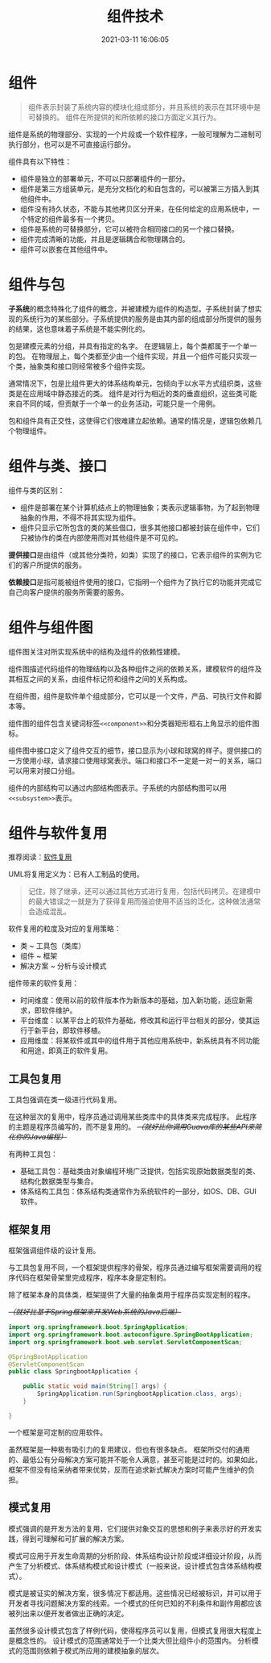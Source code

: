 ﻿---
title: 组件技术
date: 2021-03-11 16:06:05
summary: 本文分享组件及其相关技术。
tags:
- 面向对象
- 软件工程
categories:
- 软件工程
---

# 组件

> 组件表示封装了系统内容的模块化组成部分，并且系统的表示在其环境中是可替换的。
> 组件在所提供的和所依赖的接口方面定义其行为。

组件是系统的物理部分、实现的一个片段或一个软件程序，一般可理解为二进制可执行部分，也可以是不可直接运行部分。

组件具有以下特性：
- 组件是独立的部署单元，不可以只部署组件的一部分。
- 组件是第三方组装单元，是充分文档化的和自包含的，可以被第三方插入到其他组件中。
- 组件没有持久状态，不能与其他拷贝区分开来，在任何给定的应用系统中，一个特定的组件最多有一个拷贝。
- 组件是系统的可替换部分，它可以被符合相同接口的另一个接口替换。
- 组件完成清晰的功能，并且是逻辑耦合和物理耦合的。
- 组件可以嵌套在其他组件中。

# 组件与包

**子系统**的概念特殊化了组件的概念，并被建模为组件的构造型。子系统封装了想实现的系统行为的某些部分。子系统提供的服务是由其内部的组成部分所提供的服务的结果，这也意味着子系统是不能实例化的。

包是建模元素的分组，并具有指定的名字。
在逻辑层上，每个类都属于一个单一的包。
在物理层上，每个类都至少由一个组件实现，并且一个组件可能只实现一个类，抽象类和接口则经常被多个组件实现。

通常情况下，包是比组件更大的体系结构单元，包倾向于以水平方式组织类，这些类是在应用域中静态接近的类。
组件是对行为相近的类的垂直组织，这些类可能来自不同的域，但贡献于一个单一的业务活动，可能只是一个用例。

包和组件具有正交性，这使得它们很难建立起依赖。通常的情况是，逻辑包依赖几个物理组件。

# 组件与类、接口

组件与类的区别：
- 组件是部署在某个计算机结点上的物理抽象；类表示逻辑事物，为了起到物理抽象的作用，不得不将其实现为组件。
- 组件只显示它所包含的类的某些借口，很多其他接口都被封装在组件中，它们只被协作的类在内部使用而对其他组件是不可见的。

**提供接口**是由组件（或其他分类符，如类）实现了的接口，它表示组件的实例为它们的客户所提供的服务。

**依赖接口**是指可能被组件使用的接口，它指明一个组件为了执行它的功能并完成它自己向客户提供的服务所需要的服务。

# 组件与组件图

组件图关注对所实现系统中的结构及组件的依赖性建模。

组件图描述代码组件的物理结构以及各种组件之间的依赖关系，建模软件的组件及其相互之间的关系，由组件标记符和组件之间的关系构成。

在组件图，组件是软件单个组成部分，它可以是一个文件，产品、可执行文件和脚本等。

组件图的组件包含关键词标签`<<component>>`和分类器矩形框右上角显示的组件图标。

组件图中接口定义了组件交互的细节，接口显示为小球和球窝的样子。提供接口的一方使用小球，请求接口使用球窝表示。端口和接口不一定是一对一的关系，端口可以用来对接口分组。

组件的内部结构可以通过内部结构图表示。子系统的内部结构图可以用`<<subsystem>>`表示。

# 组件与软件复用

推荐阅读：[软件复用](https://blankspace.blog.csdn.net/article/details/114686154)

UML将复用定义为：已有人工制品的使用。

> 记住，除了继承，还可以通过其他方式进行复用，包括代码拷贝。在建模中的最大错误之一就是为了获得复用而强迫使用不适当的泛化，这种做法通常会造成混乱。

软件复用的粒度及对应的复用策略：
- 类 ~ 工具包（类库）
- 组件 ~ 框架
- 解决方案 ~ 分析与设计模式

组件带来的软件复用：
- 时间维度：使用以前的软件版本作为新版本的基础，加入新功能，适应新需求，即软件维护。
- 平台维度：以某平台上的软件为基础，修改其和运行平台相关的部分，使其运行于新平台，即软件移植。
- 应用维度：将某软件或其中的组件用于其他应用系统中，新系统具有不同功能和用途，即真正的软件复用。

## 工具包复用

工具包强调在类一级进行代码复用。

在这种层次的复用中，程序员通过调用某些类库中的具体类来完成程序。
此程序的主题是程序员编写的，而不是复用的。
~~*（就好比你调用Guava库的某些API来简化你的Java编程）*~~ 

有两种工具包：
- 基础工具包：基础类由对象编程环境广泛提供，包括实现原始数据类型的类、结构化数据类型与集合。
- 体系结构工具包：体系结构类通常作为系统软件的一部分，如OS、DB、GUI软件。

## 框架复用

框架强调组件级的设计复用。

与工具包复用不同，一个框架提供程序的骨架，程序员通过编写框架需要调用的程序代码在框架骨架里完成程序，程序本身是定制的。

除了框架本身的具体类，框架提供了大量的抽象类用于程序员实现定制的程序。

~~*（就好比基于Spring框架来开发Web系统的Java后端）*~~ 

```java
import org.springframework.boot.SpringApplication;
import org.springframework.boot.autoconfigure.SpringBootApplication;
import org.springframework.boot.web.servlet.ServletComponentScan;

@SpringBootApplication
@ServletComponentScan
public class SpringbootApplication {

    public static void main(String[] args) {
        SpringApplication.run(SpringbootApplication.class, args);
    }

}
```

一个框架是可定制的应用软件。

虽然框架是一种极有吸引力的复用建议，但也有很多缺点。
框架所交付的通用的、最低公有分母解决方案可能并不能令人满意，甚至可能是过时的。如果如此，框架不但没有给采纳者带来优势，反而在追求新式解决方案时可能产生维护的负担。

## 模式复用

模式强调的是开发方法的复用，它们提供对象交互的思想和例子来表示好的开发实践，得到可理解和可扩展的解决方案。

模式可应用于开发生命周期的分析阶段、体系结构设计阶段或详细设计阶段，从而产生了分析模式、体系结构模式和设计模式（一般来说，设计模式包含体系结构模式）。

模式是被证实的解决方案，很多情况下都适用。这些情况已经被标识，并可以用于开发者寻找问题解决方案的线索。一个模式的任何已知的不利条件和副作用都应该被列出来以便开发者做出正确的决定。

虽然很多设计模式包含了样例代码，使得程序员可以复用，但模式复用很大程度上是概念性的。
设计模式的范围通常处于一个比类大但比组件小的范围内。
分析模式的范围则依赖于模式所应用的建模抽象的层次。
